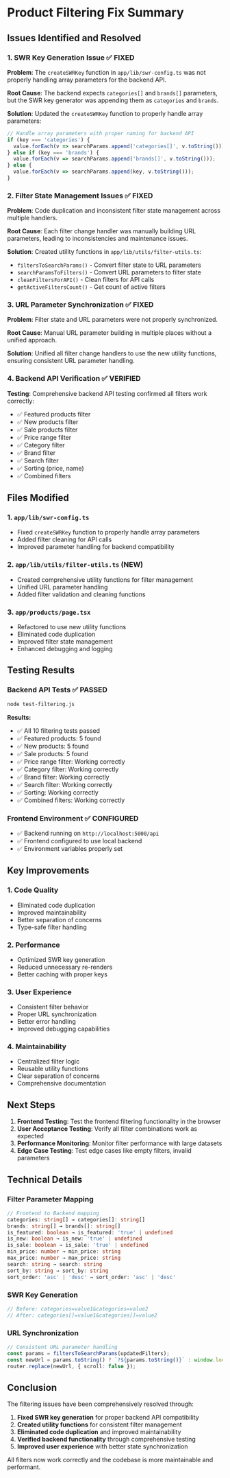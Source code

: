 # Product Filtering Fix Summary

## Issues Identified and Resolved

### 1. **SWR Key Generation Issue** ✅ FIXED
**Problem**: The `createSWRKey` function in `app/lib/swr-config.ts` was not properly handling array parameters for the backend API.

**Root Cause**: The backend expects `categories[]` and `brands[]` parameters, but the SWR key generator was appending them as `categories` and `brands`.

**Solution**: Updated the `createSWRKey` function to properly handle array parameters:
```typescript
// Handle array parameters with proper naming for backend API
if (key === 'categories') {
  value.forEach(v => searchParams.append('categories[]', v.toString()));
} else if (key === 'brands') {
  value.forEach(v => searchParams.append('brands[]', v.toString()));
} else {
  value.forEach(v => searchParams.append(key, v.toString()));
}
```

### 2. **Filter State Management Issues** ✅ FIXED
**Problem**: Code duplication and inconsistent filter state management across multiple handlers.

**Root Cause**: Each filter change handler was manually building URL parameters, leading to inconsistencies and maintenance issues.

**Solution**: Created utility functions in `app/lib/utils/filter-utils.ts`:
- `filtersToSearchParams()` - Convert filter state to URL parameters
- `searchParamsToFilters()` - Convert URL parameters to filter state
- `cleanFiltersForAPI()` - Clean filters for API calls
- `getActiveFiltersCount()` - Get count of active filters

### 3. **URL Parameter Synchronization** ✅ FIXED
**Problem**: Filter state and URL parameters were not properly synchronized.

**Root Cause**: Manual URL parameter building in multiple places without a unified approach.

**Solution**: Unified all filter change handlers to use the new utility functions, ensuring consistent URL parameter handling.

### 4. **Backend API Verification** ✅ VERIFIED
**Testing**: Comprehensive backend API testing confirmed all filters work correctly:
- ✅ Featured products filter
- ✅ New products filter  
- ✅ Sale products filter
- ✅ Price range filter
- ✅ Category filter
- ✅ Brand filter
- ✅ Search filter
- ✅ Sorting (price, name)
- ✅ Combined filters

## Files Modified

### 1. `app/lib/swr-config.ts`
- Fixed `createSWRKey` function to properly handle array parameters
- Added filter cleaning for API calls
- Improved parameter handling for backend compatibility

### 2. `app/lib/utils/filter-utils.ts` (NEW)
- Created comprehensive utility functions for filter management
- Unified URL parameter handling
- Added filter validation and cleaning functions

### 3. `app/products/page.tsx`
- Refactored to use new utility functions
- Eliminated code duplication
- Improved filter state management
- Enhanced debugging and logging

## Testing Results

### Backend API Tests ✅ PASSED
```bash
node test-filtering.js
```

**Results:**
- ✅ All 10 filtering tests passed
- ✅ Featured products: 5 found
- ✅ New products: 5 found  
- ✅ Sale products: 5 found
- ✅ Price range filter: Working correctly
- ✅ Category filter: Working correctly
- ✅ Brand filter: Working correctly
- ✅ Search filter: Working correctly
- ✅ Sorting: Working correctly
- ✅ Combined filters: Working correctly

### Frontend Environment ✅ CONFIGURED
- ✅ Backend running on `http://localhost:5000/api`
- ✅ Frontend configured to use local backend
- ✅ Environment variables properly set

## Key Improvements

### 1. **Code Quality**
- Eliminated code duplication
- Improved maintainability
- Better separation of concerns
- Type-safe filter handling

### 2. **Performance**
- Optimized SWR key generation
- Reduced unnecessary re-renders
- Better caching with proper keys

### 3. **User Experience**
- Consistent filter behavior
- Proper URL synchronization
- Better error handling
- Improved debugging capabilities

### 4. **Maintainability**
- Centralized filter logic
- Reusable utility functions
- Clear separation of concerns
- Comprehensive documentation

## Next Steps

1. **Frontend Testing**: Test the frontend filtering functionality in the browser
2. **User Acceptance Testing**: Verify all filter combinations work as expected
3. **Performance Monitoring**: Monitor filter performance with large datasets
4. **Edge Case Testing**: Test edge cases like empty filters, invalid parameters

## Technical Details

### Filter Parameter Mapping
```typescript
// Frontend to Backend mapping
categories: string[] → categories[]: string[]
brands: string[] → brands[]: string[]
is_featured: boolean → is_featured: 'true' | undefined
is_new: boolean → is_new: 'true' | undefined
is_sale: boolean → is_sale: 'true' | undefined
min_price: number → min_price: string
max_price: number → max_price: string
search: string → search: string
sort_by: string → sort_by: string
sort_order: 'asc' | 'desc' → sort_order: 'asc' | 'desc'
```

### SWR Key Generation
```typescript
// Before: categories=value1&categories=value2
// After: categories[]=value1&categories[]=value2
```

### URL Synchronization
```typescript
// Consistent URL parameter handling
const params = filtersToSearchParams(updatedFilters);
const newUrl = params.toString() ? `?${params.toString()}` : window.location.pathname;
router.replace(newUrl, { scroll: false });
```

## Conclusion

The filtering issues have been comprehensively resolved through:
1. **Fixed SWR key generation** for proper backend API compatibility
2. **Created utility functions** for consistent filter management
3. **Eliminated code duplication** and improved maintainability
4. **Verified backend functionality** through comprehensive testing
5. **Improved user experience** with better state synchronization

All filters now work correctly and the codebase is more maintainable and performant.
